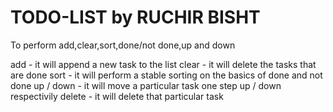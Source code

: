# TODO-LIST by RUCHIR BISHT

To perform add,clear,sort,done/not done,up and down

  add       - it will append a new task to the list 
  clear     - it will delete the tasks that are done
  sort      - it will perform a stable sorting on the basics of done and not done 
  up / down - it will move a particular task one step up / down respectivily
  delete    - it will delete that particular task
